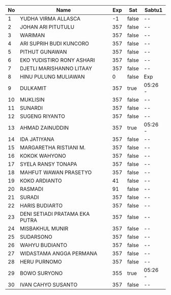 | No | Name | Exp | Sat | Sabtu1 |
|-----|-----|-----|-----|-----|
| 1 | YUDHA VIRMA ALLASCA | -1 | false | -- |
| 2 | JOHAN ARI PITUTULU | 357 | false | -- |
| 3 | WARIMAN | 357 | false | -- |
| 4 | ARI SUPRIH BUDI KUNCORO | 357 | false | -- |
| 5 | PITHUT GUNAWAN | 357 | false | -- |
| 6 | EKO YUDISTIRO RONY ASHARI | 357 | false | -- |
| 7 | DJETLI MARISHANNO LITAAY | 357 | false | -- |
| 8 | HINU PULUNG MULIAWAN | 0 | false | Exp |
| 9 | DULKAMIT | 357 | true | 05:26 - |
| 10 | MUKLISIN | 357 | false | -- |
| 11 | SUNARDI | 357 | false | -- |
| 12 | SUGENG RIYANTO | 357 | false | -- |
| 13 | AHMAD ZAINUDDIN | 357 | true | 05:26 - |
| 14 | IDA JATIYANA | 357 | false | -- |
| 15 | MARGARETHA RISTIANI M. | 357 | false | -- |
| 16 | KOKOK WAHYONO | 357 | false | -- |
| 17 | SYELA RANSY TONAPA | 357 | false | -- |
| 18 | MAHFUT WAWAN PRASETYO | 357 | false | -- |
| 19 | KOKO ARDIANTO | 41 | false | -- |
| 20 | RASMADI | 91 | false | -- |
| 21 | SURADI | 357 | false | -- |
| 22 | HARIS BUDIARTO | 357 | false | -- |
| 23 | DENI SETIADI PRATAMA EKA PUTRA | 357 | false | -- |
| 24 | MISBAKHUL MUNIR | 357 | false | -- |
| 25 | SUDARSONO | 357 | false | -- |
| 26 | WAHYU BUDIANTO | 357 | false | -- |
| 27 | WIDASTAMA ANGGA PERMANA | 357 | false | -- |
| 28 | HERU PURNOMO | 357 | false | -- |
| 29 | BOWO SURYONO | 355 | true | 05:26 - |
| 30 | IVAN CAHYO SUSANTO | 357 | false | -- |
